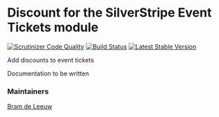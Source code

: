# Discount for the SilverStripe Event Tickets module 
[![Scrutinizer Code Quality](https://scrutinizer-ci.com/g/TheBnl/event-tickets-discounts/badges/quality-score.png?b=master)](https://scrutinizer-ci.com/g/TheBnl/event-tickets-discounts/?branch=master)
[![Build Status](https://scrutinizer-ci.com/g/TheBnl/event-tickets-discounts/badges/build.png?b=master)](https://scrutinizer-ci.com/g/TheBnl/event-tickets-discounts/build-status/master)
[![Latest Stable Version](https://poser.pugx.org/bramdeleeuw/silverstripe-event-tickets-discounts/version)](https://packagist.org/packages/bramdeleeuw/silverstripe-event-tickets-discounts)

Add discounts to event tickets

Documentation to be written

### Maintainers

[Bram de Leeuw](http://www.twitter.com/bramdeleeuw)